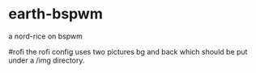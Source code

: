 # earth-bspwm
a nord-rice on bspwm

#rofi
the rofi config uses two pictures bg and back which should be put under a /img directory. 
